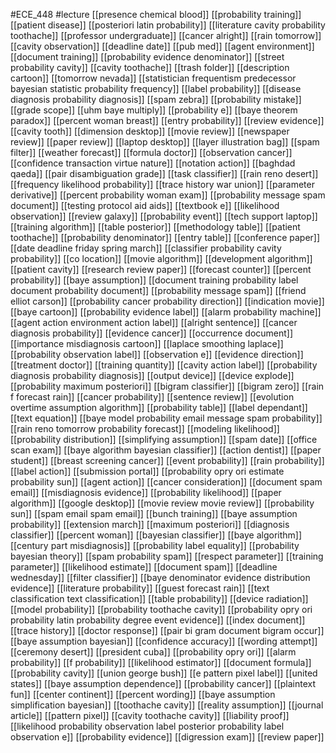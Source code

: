 #ECE_448
#lecture
[[presence chemical blood]]
[[probability training]]
[[patient disease]]
[[posteriori latin probability]]
[[literature cavity probability toothache]]
[[professor undergraduate]]
[[cancer alright]]
[[rain tomorrow]]
[[cavity observation]]
[[deadline date]]
[[pub med]]
[[agent environment]]
[[document training]]
[[probability evidence denominator]]
[[street probability cavity]]
[[cavity toothache]]
[[trash folder]]
[[description cartoon]]
[[tomorrow nevada]]
[[statistician frequentism predecessor bayesian statistic probability frequency]]
[[label probability]]
[[disease diagnosis probability diagnosis]]
[[spam zebra]]
[[probability mistake]]
[[grade scope]]
[[uhm baye multiply]]
[[probability e]]
[[baye theorem paradox]]
[[percent woman breast]]
[[entry probability]]
[[review evidence]]
[[cavity tooth]]
[[dimension desktop]]
[[movie review]]
[[newspaper review]]
[[paper review]]
[[laptop desktop]]
[[layer illustration bag]]
[[spam filter]]
[[weather forecast]]
[[formula doctor]]
[[observation cancer]]
[[confidence transaction virtue nature]]
[[notation action]]
[[baghdad qaeda]]
[[pair disambiguation grade]]
[[task classifier]]
[[rain reno desert]]
[[frequency likelihood probability]]
[[trace history war union]]
[[parameter derivative]]
[[percent probability woman exam]]
[[probability message spam document]]
[[testing protocol aid aids]]
[[textbook e]]
[[likelihood observation]]
[[review galaxy]]
[[probability event]]
[[tech support laptop]]
[[training algorithm]]
[[table posterior]]
[[methodology table]]
[[patient toothache]]
[[probability denominator]]
[[entry table]]
[[conference paper]]
[[date deadline friday spring march]]
[[classifier probability cavity probability]]
[[co location]]
[[movie algorithm]]
[[development algorithm]]
[[patient cavity]]
[[research review paper]]
[[forecast counter]]
[[percent probability]]
[[baye assumption]]
[[document training probability label document probability document]]
[[probability message spam]]
[[friend elliot carson]]
[[probability cancer probability direction]]
[[indication movie]]
[[baye cartoon]]
[[probability evidence label]]
[[alarm probability machine]]
[[agent action environment action label]]
[[alright sentence]]
[[cancer diagnosis probability]]
[[evidence cancer]]
[[occurrence document]]
[[importance misdiagnosis cartoon]]
[[laplace smoothing laplace]]
[[probability observation label]]
[[observation e]]
[[evidence direction]]
[[treatment doctor]]
[[training quantity]]
[[cavity action label]]
[[probability diagnosis probability diagnosis]]
[[output device]]
[[device explode]]
[[probability maximum posteriori]]
[[bigram classifier]]
[[bigram zero]]
[[rain f forecast rain]]
[[cancer probability]]
[[sentence review]]
[[evolution overtime assumption algorithm]]
[[probability table]]
[[label dependant]]
[[text equation]]
[[baye model probability email message spam probability]]
[[rain reno tomorrow probability forecast]]
[[modeling likelihood]]
[[probability distribution]]
[[simplifying assumption]]
[[spam date]]
[[office scan exam]]
[[baye algorithm bayesian classifier]]
[[action dentist]]
[[paper student]]
[[breast screening cancer]]
[[event probability]]
[[rain probability]]
[[label action]]
[[submission portal]]
[[probability opry ori estimate probability sun]]
[[agent action]]
[[cancer consideration]]
[[document spam email]]
[[misdiagnosis evidence]]
[[probability likelihood]]
[[paper algorithm]]
[[google desktop]]
[[movie review movie review]]
[[probability sun]]
[[spam email spam email]]
[[bunch training]]
[[baye assumption probability]]
[[extension march]]
[[maximum posteriori]]
[[diagnosis classifier]]
[[percent woman]]
[[bayesian classifier]]
[[baye algorithm]]
[[century part misdiagnosis]]
[[probability label equality]]
[[probability bayesian theory]]
[[spam probability spam]]
[[respect parameter]]
[[training parameter]]
[[likelihood estimate]]
[[document spam]]
[[deadline wednesday]]
[[filter classifier]]
[[baye denominator evidence distribution evidence]]
[[literature probability]]
[[guest forecast rain]]
[[text classification text classification]]
[[table probability]]
[[device radiation]]
[[model probability]]
[[probability toothache cavity]]
[[probability opry ori probability latin probability degree event evidence]]
[[index document]]
[[trace history]]
[[doctor response]]
[[pair bi gram document bigram occur]]
[[baye assumption bayesian]]
[[confidence accuracy]]
[[wording attempt]]
[[ceremony desert]]
[[president cuba]]
[[probability opry ori]]
[[alarm probability]]
[[f probability]]
[[likelihood estimator]]
[[document formula]]
[[probability cavity]]
[[union george bush]]
[[e pattern pixel label]]
[[united states]]
[[baye assumption dependence]]
[[probability cancer]]
[[plaintext fun]]
[[center continent]]
[[percent wording]]
[[baye assumption simplification bayesian]]
[[toothache cavity]]
[[reality assumption]]
[[journal article]]
[[pattern pixel]]
[[cavity toothache cavity]]
[[liability proof]]
[[likelihood probability observation label posterior probability label observation e]]
[[probability evidence]]
[[digression exam]]
[[review paper]]
